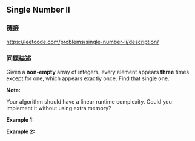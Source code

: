 ## Single Number II  
### 链接  
https://leetcode.com/problems/single-number-ii/description/  
### 问题描述
Given a **non-empty**&nbsp;array of integers, every element appears **three** times except for one, which appears exactly once. Find that single one.

**Note:**

Your algorithm should have a linear runtime complexity. Could you implement it without using extra memory?

**Example 1:**

**Example 2:**
